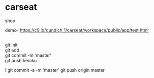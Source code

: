carseat
=======

shop

demo- https://c9.io/dundich_1/carseat/workspace/public/app/test.html

<br>
git init<br>
git add .<br>
git commit -m 'master'<br>
git push heroku<br>

!
git commit -a -m 'master' 
git push origin master 